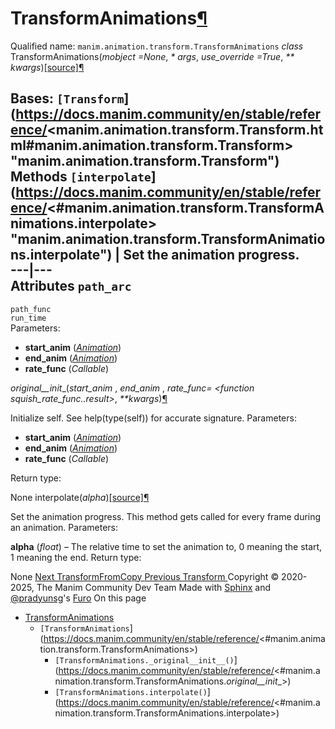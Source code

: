 # TransformAnimations[¶](https://docs.manim.community/en/stable/reference/<#transformanimations> "Link to this heading")
Qualified name: `manim.animation.transform.TransformAnimations`
_class_ TransformAnimations(_mobject =None_, _* args_, _use_override =True_, _** kwargs_)[[source]](https://docs.manim.community/en/stable/reference/<../_modules/manim/animation/transform.html#TransformAnimations>)[¶](https://docs.manim.community/en/stable/reference/<#manim.animation.transform.TransformAnimations> "Link to this definition")
    
Bases: `[Transform`](https://docs.manim.community/en/stable/reference/<manim.animation.transform.Transform.html#manim.animation.transform.Transform> "manim.animation.transform.Transform")
Methods
`[interpolate`](https://docs.manim.community/en/stable/reference/<#manim.animation.transform.TransformAnimations.interpolate> "manim.animation.transform.TransformAnimations.interpolate") | Set the animation progress.  
---|---  
Attributes
`path_arc`  
---  
`path_func`  
`run_time`  
Parameters:
    
  * **start_anim** ([_Animation_](https://docs.manim.community/en/stable/reference/<manim.animation.animation.Animation.html#manim.animation.animation.Animation> "manim.animation.animation.Animation"))
  * **end_anim** ([_Animation_](https://docs.manim.community/en/stable/reference/<manim.animation.animation.Animation.html#manim.animation.animation.Animation> "manim.animation.animation.Animation"))
  * **rate_func** (_Callable_)


_original__init__(_start_anim_ , _end_anim_ , _rate_func= <function squish_rate_func.<locals>.result>_, _**kwargs_)[¶](https://docs.manim.community/en/stable/reference/<#manim.animation.transform.TransformAnimations._original__init__> "Link to this definition")
    
Initialize self. See help(type(self)) for accurate signature.
Parameters:
    
  * **start_anim** ([_Animation_](https://docs.manim.community/en/stable/reference/<manim.animation.animation.Animation.html#manim.animation.animation.Animation> "manim.animation.animation.Animation"))
  * **end_anim** ([_Animation_](https://docs.manim.community/en/stable/reference/<manim.animation.animation.Animation.html#manim.animation.animation.Animation> "manim.animation.animation.Animation"))
  * **rate_func** (_Callable_)


Return type:
    
None
interpolate(_alpha_)[[source]](https://docs.manim.community/en/stable/reference/<../_modules/manim/animation/transform.html#TransformAnimations.interpolate>)[¶](https://docs.manim.community/en/stable/reference/<#manim.animation.transform.TransformAnimations.interpolate> "Link to this definition")
    
Set the animation progress.
This method gets called for every frame during an animation.
Parameters:
    
**alpha** (_float_) – The relative time to set the animation to, 0 meaning the start, 1 meaning the end.
Return type:
    
None
[ Next TransformFromCopy ](https://docs.manim.community/en/stable/reference/<manim.animation.transform.TransformFromCopy.html>) [ Previous Transform ](https://docs.manim.community/en/stable/reference/<manim.animation.transform.Transform.html>)
Copyright © 2020-2025, The Manim Community Dev Team 
Made with [Sphinx](https://docs.manim.community/en/stable/reference/<https:/www.sphinx-doc.org/>) and [@pradyunsg](https://docs.manim.community/en/stable/reference/<https:/pradyunsg.me>)'s [Furo](https://docs.manim.community/en/stable/reference/<https:/github.com/pradyunsg/furo>)
On this page 
  * [TransformAnimations](https://docs.manim.community/en/stable/reference/<#>)
    * `[TransformAnimations`](https://docs.manim.community/en/stable/reference/<#manim.animation.transform.TransformAnimations>)
      * `[TransformAnimations._original__init__()`](https://docs.manim.community/en/stable/reference/<#manim.animation.transform.TransformAnimations._original__init__>)
      * `[TransformAnimations.interpolate()`](https://docs.manim.community/en/stable/reference/<#manim.animation.transform.TransformAnimations.interpolate>)


